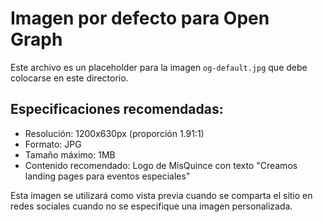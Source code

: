 # Imagen por defecto para Open Graph

Este archivo es un placeholder para la imagen `og-default.jpg` que debe colocarse en este directorio.

## Especificaciones recomendadas:

- Resolución: 1200x630px (proporción 1.91:1)
- Formato: JPG
- Tamaño máximo: 1MB
- Contenido recomendado: Logo de MisQuince con texto "Creamos landing pages para eventos especiales"

Esta imagen se utilizará como vista previa cuando se comparta el sitio en redes sociales cuando no se especifique una imagen personalizada.
